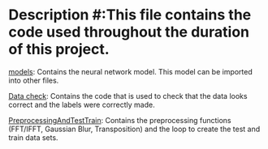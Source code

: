 # Description #:This file contains the code used throughout the duration of this project.  



<ins>models</ins>: Contains the neural network model. This model can be imported into other files.  


<ins>Data check</ins>: Contains the code that is used to check that the data looks correct and the labels were correctly made.  


<ins>PreprocessingAndTestTrain</ins>: Contains the preprocessing functions (FFT/IFFT, Gaussian Blur, Transposition) and the loop to create the test and train data sets.  


